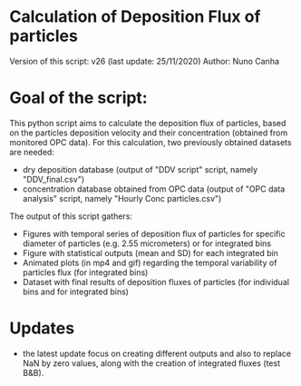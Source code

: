 # Calculation of Deposition Flux of particles 

Version of this script: v26 (last update: 25/11/2020)
Author: Nuno Canha

# Goal of the script:
This python script aims to calculate the deposition flux of particles, based on the particles deposition velocity and their concentration (obtained from monitored OPC data).
For this calculation, two previously obtained datasets are needed: 
- dry deposition database (output of "DDV script" script, namely "DDV_final.csv")
- concentration database obtained from OPC data (output of "OPC data analysis" script, namely "Hourly Conc particles.csv")

The output of this script gathers:
- Figures with temporal series of deposition flux of particles for specific diameter of particles (e.g. 2.55 micrometers) or for integrated bins
- Figure with statistical outputs (mean and SD) for each integrated bin
- Animated plots (in mp4 and gif) regarding the temporal variability of particles flux (for integrated bins)
- Dataset with final results of deposition fluxes of particles (for individual bins and for integrated bins)

# Updates
- the latest update focus on creating different outputs and also to replace NaN by zero values, along with the creation of integrated fluxes (test B&B).
